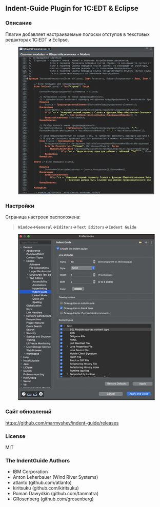 ## Indent-Guide Plugin for 1C:EDT & Eclipse

### Описание

Плагин добавляет настраиваемые полоски отступов в текстовых редакторах 1C:EDT и Eclipse.


<figure>
<img src="Screenshot.png" alt="IndentGuide Example">
</figure>

### Настройки

Страница настроек расположена:

> **`Window`&rarr;`General`&rarr;`Editors`&rarr;`Text Editors`&rarr;`Indent Guide`**

<figure>
	<img src="Settings.png" style="border:1px solid black" alt="IndentGuide Preference Page">
</figure>

### Сайт обновлений

https://github.com/marmyshev/indent-guide/releases

### License

MIT

### The IndentGuide Authors

- IBM Corporation
- Anton Leherbauer (Wind River Systems)
- atlanto          (github.com/atlanto)
- kiritsuku        (github.com/kiritsuku)
- Roman Dawydkin   (github.com/tanmatra)
- GRosenberg       (github.com/grosenberg)
